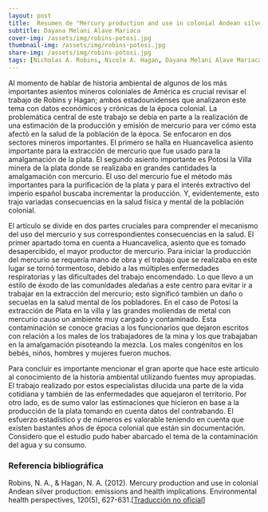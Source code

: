 ```yaml
---
layout: post
title:  Resumen de "Mercury production and use in colonial Andean silver production. Emissions and health implications" de N. Robins y N. Hagan
subtitle: Dayana Melani Alave Mariaca
cover-img: /assets/img/robins-potosi.jpg
thumbnail-img: /assets/img/robins-potosi.jpg
share-img: /assets/img/robins-potosi.jpg
tags: [Nicholas A. Robins, Nicole A. Hagan, Dayana Melani Alave Mariaca, Potosí, Mercurio, Colonia, Salud]
---
```


Al momento de hablar de historia ambiental de algunos de los más importantes asientos mineros coloniales de América es crucial revisar el trabajo de Robins y Hagan; ambos estadounidenses que analizaron este tema con datos económicos y crónicas de la época colonial. La problemática central de este trabajo se debía en parte a la realización de una estimación de la producción y emisión de mercurio para ver cómo esta afectó en la salud de la población de la época.  Se enfocaron en dos sectores mineros importantes. El primero se halla en Huancavelica asiento importante para la extracción de mercurio que fue usado para la amalgamación de la plata. El segundo asiento importante es Potosí la Villa minera de la plata donde se realizaba en grandes cantidades la amalgamación con mercurio. El uso del mercurio fue el método más importantes para la purificación de la plata y para el interés extractivo del imperio español buscaba incrementar la producción. Y, evidentemente, esto trajo variadas consecuencias en la salud física y mental de la población colonial.

El artículo se divide en dos partes cruciales para comprender el mecanismo del uso del mercurio y sus correspondientes consecuencias en la salud. El primer apartado toma en cuenta a Huancavelica, asiento que es tomado desapercibido, el mayor productor de mercurio. Para iniciar la producción del mercurio se requería mano de obra y el trabajo que se realizaba en este lugar se tornó tormentoso, debido a las múltiples enfermedades respiratorias y las dificultades del trabajo encomendado. Lo que llevo a un estilo de éxodo de las comunidades aledañas a este centro para evitar ir a trabajar en la extracción del mercurio; esto significó también un daño o secuelas en la salud mental de los pobladores. En el caso de Potosí la extracción de Plata en la villa y las grandes moliendas de metal con mercurio causo un ambiente muy cargado y contaminado. Esta contaminación se conoce gracias a los funcionarios que dejaron escritos con relación a los males de los trabajadores de la mina y los que trabajaban en la amalgamación pisoteando la mezcla. Los males congénitos en los bebés, niños, hombres y mujeres fueron muchos.  

Para concluir es importante mencionar el gran aporte que hace este articulo al conocimiento de la historia ambiental utilizando fuentes muy apropiadas. El trabajo realizado por estos especialistas dilucida una parte de la vida cotidiana y también de las enfermedades que aquejaron el territorio. Por otro lado, es de sumo valor las estimaciones que hicieron en base a la producción de la plata tomando en cuenta datos del contrabando. El esfuerzo estadístico y de números es valorable teniendo en cuenta que existen bastantes años de época colonial que están sin documentación. Considero que el estudio pudo haber abarcado el tema de la contaminación del agua y su consumo. 

### Referencia bibliográfica

Robins, N. A., & Hagan, N. A. (2012). Mercury production and use in colonial Andean silver production: emissions and health implications. Environmental health perspectives, 120(5), 627-631.[[Traducción no oficial](https://nigelcaspa.github.io/historiaeconomica/2021-08-30-robins-hagan/)]

